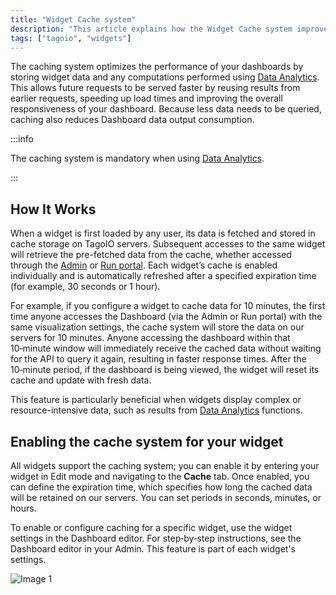 ```yaml
---
title: "Widget Cache system"
description: "This article explains how the Widget Cache system improves dashboard performance by storing widget data and computed results on TagoIO servers, and how cached data is served and refreshed. It also points to where you can enable caching for individual widgets."
tags: ["tagoio", "widgets"]
---
```

The caching system optimizes the performance of your dashboards by storing widget data and any computations performed using [Data Analytics](/docs/tagoio/widgets/general/data-analytics.md). This allows future requests to be served faster by reusing results from earlier requests, speeding up load times and improving the overall responsiveness of your dashboard. Because less data needs to be queried, caching also reduces Dashboard data output consumption.

:::info

The caching system is mandatory when using [Data Analytics](/docs/tagoio/widgets/general/data-analytics.md).

:::

## How It Works

When a widget is first loaded by any user, its data is fetched and stored in cache storage on TagoIO servers. Subsequent accesses to the same widget will retrieve the pre-fetched data from the cache, whether accessed through the [Admin](https://admin.tago.io/) or [Run portal](/docs/tagoio/tagorun). Each widget’s cache is enabled individually and is automatically refreshed after a specified expiration time (for example, 30 seconds or 1 hour).

For example, if you configure a widget to cache data for 10 minutes, the first time anyone accesses the Dashboard (via the Admin or Run portal) with the same visualization settings, the cache system will store the data on our servers for 10 minutes. Anyone accessing the dashboard within that 10‑minute window will immediately receive the cached data without waiting for the API to query it again, resulting in faster response times. After the 10‑minute period, if the dashboard is being viewed, the widget will reset its cache and update with fresh data.

This feature is particularly beneficial when widgets display complex or resource-intensive data, such as results from [Data Analytics](/docs/tagoio/widgets/general/data-analytics.md) functions.

## Enabling the cache system for your widget

All widgets support the caching system; you can enable it by entering your widget in Edit mode and navigating to the **Cache** tab. Once enabled, you can define the expiration time, which specifies how long the cached data will be retained on our servers. You can set periods in seconds, minutes, or hours.

To enable or configure caching for a specific widget, use the widget settings in the Dashboard editor. For step‑by‑step instructions, see the Dashboard editor in your Admin. This feature is part of each widget's settings.

![Image 1](/docs_imagem/tagoio/external-5850e3a4.png)
